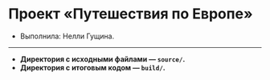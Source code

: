 # Проект «Путешествия по Европе»

* Выполнила: Нелли Гущина.

---

- **Директория с исходными файлами — `source/`.**
- **Директория с итоговым кодом — `build/`.**